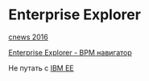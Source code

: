 # Enterprise Explorer
[cnews 2016](https://www.cnconf.ru/articles/2016-02-25_bpm_v_rossii_vse_eshche_opisyvayut_protsessy_a_ne_menyayut/2)

[Enterprise Explorer - BPM навигатор](https://filearchive.cnews.ru/img/articles/2016/02/29/2._rubtsov_yurij_morenko_igor._microsoftlion_soft.pdf)

Не путать с [IBM EE](https://www.ibm.com/docs/en/wasdtfe?topic=projects-enterprise-explorer-view-web-development)

